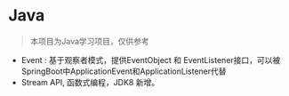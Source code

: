# Java

> 本项目为Java学习项目，仅供参考

- Event : 基于观察者模式，提供EventObject 和 EventListener接口，可以被SpringBoot中ApplicationEvent和ApplicationListener代替
- Stream API, 函数式编程，JDK8 新增。
